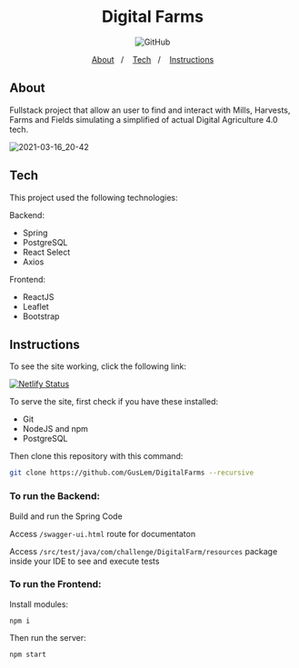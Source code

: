 <h1 align="center">
    Digital Farms
    <br/>
</h1>

<p align="center">
  <img alt="GitHub" src="https://img.shields.io/github/license/guslem/digitalfarms.svg">
  <br/>
  <a target="_blank" href="https://digital-farms.netlify.app"><img alt "Netlify App" src="https://api.netlify.com/api/v1/badges/12c2b728-eb72-450b-aca6-b0bc5938ac6a/deploy-status"></a>
</p>

<p align="center">
  <a href="#about">About</a>&nbsp;&nbsp;&nbsp;/&nbsp;&nbsp;&nbsp;
  <a href="#tech">Tech</a>&nbsp;&nbsp;&nbsp;/&nbsp;&nbsp;&nbsp;
  <a href="#instructions">Instructions</a>
</p>

## About

Fullstack project that allow an user to find and interact with Mills, Harvests, Farms and Fields simulating a simplified of actual Digital Agriculture 4.0 tech.

![2021-03-16_20-42](https://user-images.githubusercontent.com/12075584/111393792-38248300-8698-11eb-833c-207df6053b5e.png)

## Tech

This project used the following technologies:

Backend:
- Spring
- PostgreSQL
- React Select
- Axios

Frontend:
- ReactJS
- Leaflet
- Bootstrap

## Instructions

To see the site working, click the following link:

[![Netlify Status](https://api.netlify.com/api/v1/badges/12c2b728-eb72-450b-aca6-b0bc5938ac6a/deploy-status)](https://digital-farms.netlify.app)

To serve the site, first check if you have these installed:

- Git
- NodeJS and npm
- PostgreSQL

Then clone this repository with this command:

```bash
git clone https://github.com/GusLem/DigitalFarms --recursive
```

### To run the Backend:

Build and run the Spring Code

Access ```/swagger-ui.html``` route for documentaton

Access ```/src/test/java/com/challenge/DigitalFarm/resources``` package inside your IDE to see and execute tests

### To run the Frontend:

Install modules:

```npm i```

Then run the server:

```npm start```








